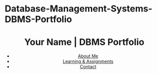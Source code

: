# Database-Management-Systems-DBMS-Portfolio
<header>
  <h1>Your Name | DBMS Portfolio</h1>
  <nav>
    <ul class="nav-links">
      <li><a href="#STUSENT">About Me</a></li>
      <li><a href="#CSE">Learning & Assignments</a></li>
      <li><a href="#contact">Contact</a></li>
    </ul>
  </nav>
</header>
